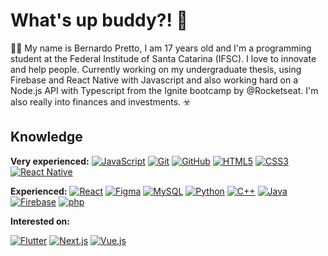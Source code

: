 # What's up buddy?! :raised_hands:

:man_technologist: My name is Bernardo Pretto, I am 17 years old and I'm a programming student at the Federal Institude of Santa Catarina (IFSC). I love to innovate and help people. Currently working on my undergraduate thesis, using Firebase and React Native with Javascript and also working hard on a Node.js API with Typescript from the Ignite bootcamp by @Rocketseat. I'm also really into finances and investments. :biohazard:

## Knowledge

**Very experienced:**
[![JavaScript](https://img.shields.io/badge/-JavaScript-black?style=flat-square&logo=javascript&link=https://github.com/maremaFnx/)](https://github.com/maremaFnx/)
[![Git](https://img.shields.io/badge/-Git-black?style=flat-square&logo=git&link=https://github.com/maremaFnx/)](https://github.com/maremaFnx/)
[![GitHub](https://img.shields.io/badge/-GitHub-181717?style=flat-square&logo=github&link=https://github.com/maremaFnx/)](https://github.com/maremaFnx/)
[![HTML5](https://img.shields.io/badge/-HTML5-E34F26?style=flat-square&logo=html5&logoColor=white&link=https://github.com/maremaFnx/)](https://github.com/maremaFnx/)
[![CSS3](https://img.shields.io/badge/-CSS3-1572B6?style=flat-square&logo=css3&link=https://github.com/maremaFnx/)](https://github.com/maremaFnx/)
[![React Native](https://img.shields.io/badge/-ReactNative-black?style=flat-square&logo=react&link=https://github.com/maremaFnx/)](https://github.com/maremaFnx/)




**Experienced:**
[![React](https://img.shields.io/badge/-React-black?style=flat-square&logo=react&link=https://github.com/maremaFnx/)](https://github.com/maremaFnx/)
[![Figma](https://img.shields.io/badge/-Figma-ffbaba?style=flat-square&logo=figma&link=https://github.com/maremaFnx/)](https://github.com/maremaFnx/)
[![MySQL](https://img.shields.io/badge/-MySQL-fff?style=flat-square&logo=mysql&link=https://github.com/maremaFnx/)](https://github.com/maremaFnx/)
[![Python](https://img.shields.io/badge/-Python-f6d145?style=flat-square&logo=Python&link=https://github.com/maremaFnx/)](https://github.com/maremaFnx/)
[![C++](https://img.shields.io/badge/-C++-00599C?style=flat-square&logo=cpp&link=https://github.com/maremaFnx/)](https://github.com/maremaFnx/)
[![Java](https://img.shields.io/badge/Java-%23ED8B00.svg?&style=flat-square&logo=Java&link=https://github.com/maremaFnx/)](https://github.com/maremaFnx/)
[![Firebase](https://img.shields.io/badge/-Firebase-039be6?style=flat-square&logo=firebase&link=https://github.com/maremaFnx/)](https://github.com/maremaFnx/)
[![php](https://img.shields.io/badge/-php-fff?style=flat-square&logo=php&link=https://github.com/maremaFnx/)](https://github.com/maremaFnx/)


**Interested on:**

[![Flutter](https://img.shields.io/badge/Flutter%20-%2302569B.svg?&style=flat-square&logo=Vue.jsr&link=https://github.com/maremaFnx/)](https://github.com/maremaFnx/)
[![Next.js](https://img.shields.io/badge/-Next.js-fff?style=flat-square&link=https://github.com/maremaFnx/)](https://github.com/maremaFnx/)
[![Vue.js](https://img.shields.io/badge/-Vue.js-fff?style=flat-square&link=https://github.com/maremaFnx/)](https://github.com/maremaFnx/)
